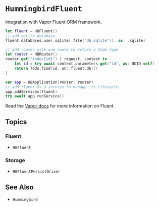 # ``HummingbirdFluent``

Integration with Vapor Fluent ORM framework.

```swift
let fluent = HBFluent()
// add sqlite database
fluent.databases.use(.sqlite(.file("db.sqlite")), as: .sqlite)

// add router with one route to return a Todo type
let router = HBRouter()
router.get("todo/{id}") { request, context in
    let id = try await context.parameters.get("id", as: UUID.self)
    return Todo.find(id, on: fluent.db())
}

var app = HBApplication(router: router)
// add fluent as a service to manage its lifecycle
app.addServices(fluent)
try await app.runService()
```

Read the [Vapor docs](https://docs.vapor.codes/fluent/overview/) for more information on Fluent.

## Topics

### Fluent

- ``HBFluent``

### Storage

- ``HBFluentPersistDriver``

## See Also

- ``Hummingbird``

